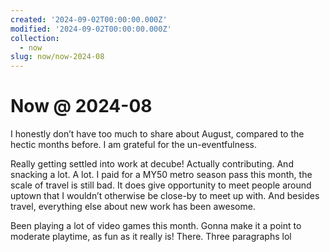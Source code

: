 ```yaml
---
created: '2024-09-02T00:00:00.000Z'
modified: '2024-09-02T00:00:00.000Z'
collection:
  - now
slug: now/now-2024-08
---
```

# Now @ 2024-08

I honestly don’t have too much to share about August, compared to the hectic months before. I am grateful for the un-eventfulness.

Really getting settled into work at decube! Actually contributing. And snacking a lot. A lot. I paid for a MY50 metro season pass this month, the scale of travel is still bad. It does give opportunity to meet people around uptown that I wouldn’t otherwise be close-by to meet up with. And besides travel, everything else about new work has been awesome.

Been playing a lot of video games this month. Gonna make it a point to moderate playtime, as fun as it really is! There. Three paragraphs lol
